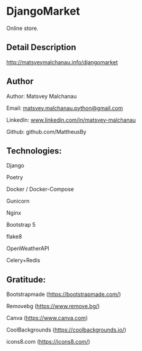 # DjangoMarket

Online store.
## Detail Description

http://matsveymalchanau.info/djangomarket
## Author

Author: Matsvey Malchanau 

Email: matsvey.malchanau.python@gmail.com

LinkedIn: www.linkedin.com/in/matsvey-malchanau

Github: github.com/MattheusBy 


## Technologies:
Django

Poetry

Docker / Docker-Compose

Gunicorn

Nginx

Bootstrap 5

flake8

OpenWeatherAPI

Celery+Redis

## Gratitude:

Bootstrapmade (https://bootstrapmade.com/)

Removebg (https://www.remove.bg/)

Canva (https://www.canva.com)

CoolBackgrounds (https://coolbackgrounds.io/)

icons8.com (https://icons8.com/)
